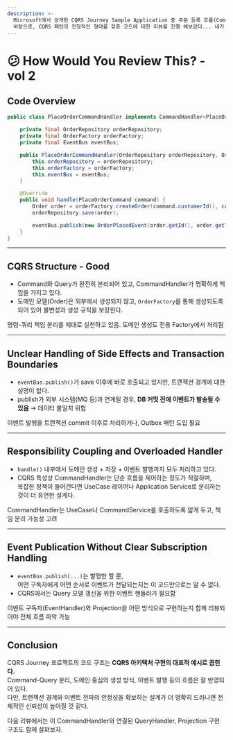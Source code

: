 ```yaml
---
description: >-
  Microsoft에서 공개한 CQRS Journey Sample Application 중 주문 등록 흐름(Command side)의 구조를
  바탕으로, CQRS 패턴의 전형적인 형태를 갖춘 코드에 대한 리뷰를 진행 해보았다... 내가 감히..(?)
---
```


# 😕 How Would You Review This? - vol 2

## Code Overview

```java
public class PlaceOrderCommandHandler implements CommandHandler<PlaceOrderCommand> {

    private final OrderRepository orderRepository;
    private final OrderFactory orderFactory;
    private final EventBus eventBus;

    public PlaceOrderCommandHandler(OrderRepository orderRepository, OrderFactory orderFactory, EventBus eventBus) {
        this.orderRepository = orderRepository;
        this.orderFactory = orderFactory;
        this.eventBus = eventBus;
    }

    @Override
    public void handle(PlaceOrderCommand command) {
        Order order = orderFactory.createOrder(command.customerId(), command.items());
        orderRepository.save(order);

        eventBus.publish(new OrderPlacedEvent(order.getId(), order.getTotalAmount()));
    }
}
```

***

## CQRS Structure - Good

* Command와 Query가 완전히 분리되어 있고, CommandHandler가 명확하게 책임을 가지고 있다.
* 도메인 모델(Order)은 외부에서 생성되지 않고, `OrderFactory`를 통해 생성되도록 되어 있어 불변성과 생성 규칙을 보장한다.

명령-쿼리 책임 분리를 제대로 실천하고 있음. 도메인 생성도 전용 Factory에서 처리됨

***

## Unclear Handling of Side Effects and Transaction Boundaries

* `eventBus.publish()`가 save 이후에 바로 호출되고 있지만, 트랜잭션 경계에 대한 설명이 없다.
* publish가 외부 시스템(MQ 등)과 연계될 경우, **DB 커밋 전에 이벤트가 발송될 수 있음** → 데이터 불일치 위험

이벤트 발행을 트랜잭션 commit 이후로 처리하거나, Outbox 패턴 도입 필요

***

## Responsibility Coupling and Overloaded Handler

* `handle()` 내부에서 도메인 생성 + 저장 + 이벤트 발행까지 모두 처리하고 있다.
* CQRS 특성상 CommandHandler는 단순 흐름을 제어하는 정도가 적절하며,\
  복잡한 정책이 들어간다면 UseCase 레이어나 Application Service로 분리하는 것이 더 유연한 설계다.

CommandHandler는 UseCase나 CommandService를 호출하도록 얇게 두고, 책임 분리 가능성 고려

***

## Event Publication Without Clear Subscription Handling

* `eventBus.publish(...)`는 발행만 할 뿐, \
  어떤 구독자에게 어떤 순서로 이벤트가 전달되는지는 이 코드만으로는 알 수 없다.
* CQRS에서는 Query 모델 갱신을 위한 이벤트 핸들러가 필요함

이벤트 구독자(EventHandler)와 Projection을 어떤 방식으로 구현하는지 함께 리뷰되어야 전체 흐름 파악 가능

***

## Conclusion

CQRS Journey 프로젝트의 코드 구조는 **CQRS 아키텍처 구현의 대표적 예시로 꼽힌다.**\
Command-Query 분리, 도메인 중심의 생성 방식, 이벤트 발행 등의 흐름은 잘 반영되어 있다.\
다만, 트랜잭션 경계와 이벤트 전파의 안정성을 확보하는 설계가 더 명확히 드러나면 전체적인 신뢰성이 높아질 것 같다.

다음 리뷰에서는 이 CommandHandler와 연결된 QueryHandler, Projection 구현 구조도 함께 살펴보자.
